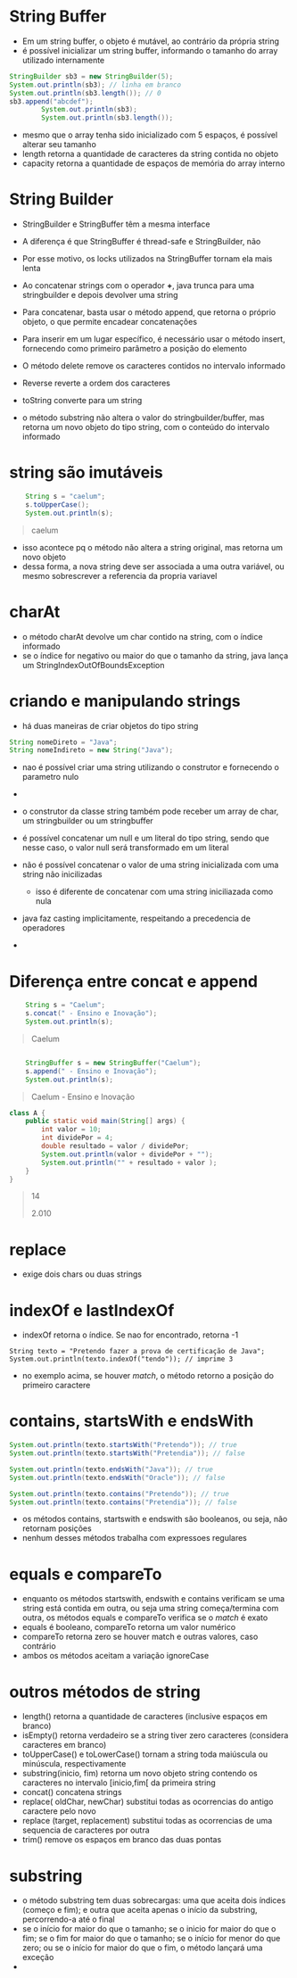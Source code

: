 # String Buffer

* Em um string buffer, o objeto é mutável, ao contrário da própria string
* é possível inicializar um string buffer, informando o tamanho do array utilizado internamente

```java
StringBuilder sb3 = new StringBuilder(5);
System.out.println(sb3); // linha em branco
System.out.println(sb3.length()); // 0
sb3.append("abcdef");
		System.out.println(sb3);
		System.out.println(sb3.length());

```

* mesmo que o array tenha sido inicializado com 5 espaços, é possível alterar seu tamanho
* length retorna a quantidade de caracteres da string contida no objeto
* capacity retorna a quantidade de espaços de memória do array interno

# String Builder

* StringBuilder e StringBuffer têm a mesma interface
* A diferença é que StringBuffer é thread-safe e StringBuilder, não
* Por esse motivo, os locks utilizados na StringBuffer tornam ela mais lenta
* Ao concatenar strings com o operador **+**, java trunca para uma stringbuilder e depois devolver uma string

* Para concatenar, basta usar o método append, que retorna o próprio objeto, o que permite encadear concatenações
* Para inserir em um lugar específico, é necessário usar o método insert, fornecendo como primeiro parâmetro a posição do elemento
* O método delete remove os caracteres contidos no intervalo informado
* Reverse reverte a ordem dos caracteres
* toString converte para um string
* o método substring não altera o valor do stringbuilder/buffer, mas retorna um novo objeto do tipo string, com o conteúdo do intervalo informado

# string são imutáveis

```java
    String s = "caelum";
    s.toUpperCase();
    System.out.println(s);
```

> caelum

* isso acontece pq o método não altera a string original, mas retorna um novo objeto
* dessa forma, a nova string deve ser associada a uma outra variável, ou mesmo sobrescrever a referencia da propria variavel

# charAt

* o método charAt devolve um char contido na string, com o índice informado
* se o índice for negativo ou maior do que o tamanho da string, java lança um StringIndexOutOfBoundsException

# criando e manipulando strings

* há duas maneiras de criar objetos do tipo string

```java
String nomeDireto = "Java";
String nomeIndireto = new String("Java");
```

* nao é possível criar uma string utilizando o construtor e fornecendo o parametro nulo
* 


* o construtor da classe string também pode receber um array de char, um stringbuilder ou um stringbuffer
* é possível concatenar um null e um literal do tipo string, sendo que nesse caso, o valor null será transformado em um literal
* não é possível concatenar o valor de uma string inicializada com uma string não inicilizadas
  * isso é diferente de concatenar com uma string iniciliazada como nula

* java faz casting implicitamente, respeitando a precedencia de operadores
* 

# Diferença entre concat e append

```java
    String s = "Caelum";
    s.concat(" - Ensino e Inovação");
    System.out.println(s);
```

> Caelum

```java

    StringBuffer s = new StringBuffer("Caelum");
    s.append(" - Ensino e Inovação");
    System.out.println(s);
```

> Caelum  - Ensino e Inovação
    
```java
class A {
    public static void main(String[] args) {
        int valor = 10;
        int dividePor = 4;
        double resultado = valor / dividePor;
        System.out.println(valor + dividePor + "");
        System.out.println("" + resultado + valor );
    }
}

```

> 14
>
> 2.010

# replace

* exige dois chars ou duas strings

# indexOf e lastIndexOf

* indexOf retorna o índice. Se nao for encontrado, retorna -1

```
String texto = "Pretendo fazer a prova de certificação de Java";
System.out.println(texto.indexOf("tendo")); // imprime 3
```
* no exemplo acima, se houver _match_, o método retorno a posição do primeiro caractere

# contains, startsWith e endsWith

```java
System.out.println(texto.startsWith("Pretendo")); // true
System.out.println(texto.startsWith("Pretendia")); // false

System.out.println(texto.endsWith("Java")); // true
System.out.println(texto.endsWith("Oracle")); // false

System.out.println(texto.contains("Pretendo")); // true
System.out.println(texto.contains("Pretendia")); // false

```

* os métodos contains, startswith e endswith são booleanos, ou seja, não retornam posições
* nenhum desses métodos trabalha com expressoes regulares

# equals e compareTo

* enquanto os métodos startswith, endswith e contains verificam se uma string está contida em outra, ou seja uma string começa/termina com outra, os métodos equals e compareTo verifica se o _match_ é exato
* equals é booleano, compareTo retorna um valor numérico
* compareTo retorna zero se houver match e outras valores, caso contrário
* ambos os métodos aceitam a variação ignoreCase

# outros métodos de string

* length() retorna a quantidade de caracteres (inclusive espaços em branco)
* isEmpty() retorna verdadeiro se a string tiver zero caracteres (considera caracteres em branco)
* toUpperCase() e toLowerCase() tornam a string toda maiúscula ou minúscula, respectivamente
* substring(inicio, fim) retorna um novo objeto string contendo os caracteres no intervalo \[inicio,fim\[ da primeira string
* concat() concatena strings
* replace( oldChar, newChar) substitui todas as ocorrencias do antigo caractere pelo novo
* replace (target, replacement) substitui todas as ocorrencias de uma sequencia de caracteres por outra
* trim() remove os espaços em branco das duas pontas 

# substring

* o método substring tem duas sobrecargas: uma que aceita dois índices (começo e fim); e outra que aceita apenas o início da substring, percorrendo-a até o final
* se o início for maior do que o tamanho; se o inicio for maior do que o fim; se o fim for maior do que o tamanho; se o início for menor do que zero; ou se o início for maior do que o fim, o método lançará uma exceção
* 
